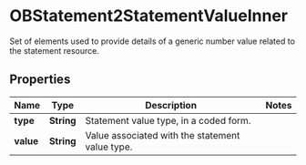 

# OBStatement2StatementValueInner

Set of elements used to provide details of a generic number value related to the statement resource.

## Properties

| Name | Type | Description | Notes |
|------------ | ------------- | ------------- | -------------|
|**type** | **String** | Statement value type, in a coded form. |  |
|**value** | **String** | Value associated with the statement value type. |  |



